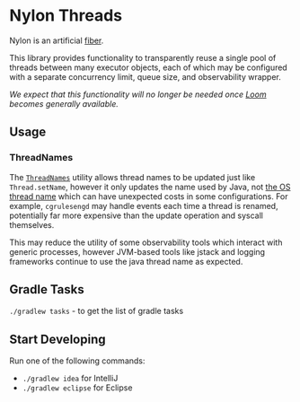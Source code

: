 Nylon Threads
=============

Nylon is an artificial [fiber](https://en.wikipedia.org/wiki/Fiber_(computer_science)).

This library provides functionality to transparently reuse a single pool of threads between
many executor objects, each of which may be configured with a separate concurrency limit,
queue size, and observability wrapper.

_We expect that this functionality will no longer be needed once
[Loom](https://openjdk.java.net/projects/loom/) becomes generally available._


Usage
-----

### ThreadNames

The [`ThreadNames`](nylon-threads/src/main/java/com/palantir/nylon/threads/ThreadNames.java)
utility allows thread names to be updated just like `Thread.setName`, however it only updates
the name used by Java, not [the OS thread name](https://man7.org/linux/man-pages/man3/pthread_setname_np.3.html)
which can have unexpected costs in some configurations. For example, `cgrulesengd` may handle
events each time a thread is renamed, potentially far more expensive than the update operation
and syscall themselves.

This may reduce the utility of some observability tools which interact with generic processes,
however JVM-based tools like jstack and logging frameworks continue to use the java thread name
as expected.


Gradle Tasks
------------
`./gradlew tasks` - to get the list of gradle tasks


Start Developing
----------------
Run one of the following commands:

* `./gradlew idea` for IntelliJ
* `./gradlew eclipse` for Eclipse
